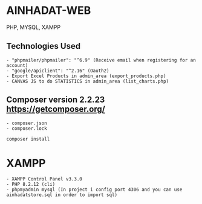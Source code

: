 # AINHADAT-WEB
PHP, MYSQL, XAMPP

## Technologies Used 
    - "phpmailer/phpmailer": "^6.9" (Receive email when registering for an account)
    - "google/apiclient": "^2.16" (Oauth2)
    - Export Excel Products in admin_area (export_products.php)
    - CANVAS JS to do STATISTICS in admin_area (list_charts.php)

## Composer version 2.2.23 https://getcomposer.org/
    - composer.json
    - composer.lock
```bash
composer install
```
# XAMPP 
    - XAMPP Control Panel v3.3.0
    - PHP 8.2.12 (cli)
    - phpmyadmin mysql (In project i config port 4306 and you can use ainhadatstore.sql in order to import sql)


